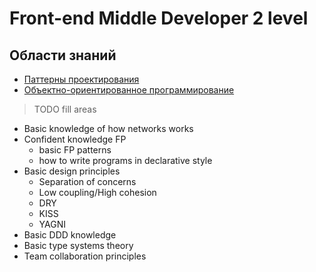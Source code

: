 # Front-end Middle Developer 2 level

## Области знаний
- [Паттерны проектирования](./patterns.md)
- [Объектно-ориентированное программирование](./oop.md)
> TODO fill areas
- Basic knowledge of how networks works
- Confident knowledge FP
    - basic FP patterns
    - how to write programs in declarative style
- Basic design principles
    - Separation of concerns
    - Low coupling/High cohesion
    - DRY
    - KISS
    - YAGNI
- Basic DDD knowledge
- Basic type systems theory
- Team collaboration principles
